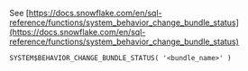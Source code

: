 See [https://docs.snowflake.com/en/sql-reference/functions/system_behavior_change_bundle_status](https://docs.snowflake.com/en/sql-reference/functions/system_behavior_change_bundle_status)
```
SYSTEM$BEHAVIOR_CHANGE_BUNDLE_STATUS( '<bundle_name>' )
```
